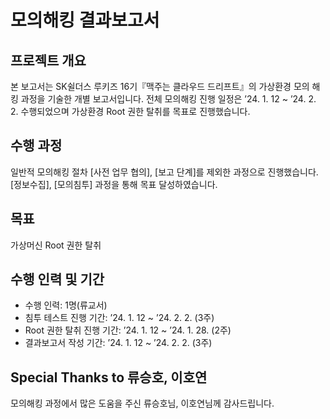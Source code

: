 # 모의해킹 결과보고서

## 프로젝트 개요
본 보고서는 SK쉴더스 루키즈 16기『맥주는 클라우드 드리프트』의 가상환경 모의 해킹 과정을 기술한 개별 보고서입니다.   전체 모의해킹 진행 일정은 ’24. 1. 12 ~ ’24. 2. 2. 수행되었으며 가상환경 Root 권한 탈취를 목표로 진행했습니다.

## 수행 과정
일반적 모의해킹 절차 [사전 업무 협의], [보고 단계]를 제외한 과정으로 진행했습니다.   [정보수집], [모의침투] 과정을 통해 목표 달성하였습니다.

## 목표
가상머신 Root 권한 탈취

## 수행 인력 및 기간
- 수행 인력: 1명(류교서)
- 침투 테스트 진행 기간: ’24. 1. 12 ~ ’24. 2. 2. (3주)
- Root 권한 탈취 진행 기간: ’24. 1. 12 ~ ’24. 1. 28. (2주)
- 결과보고서 작성 기간: ’24. 1. 12 ~ ’24. 2. 2. (3주)

## Special Thanks to 류승호, 이호연
모의해킹 과정에서 많은 도움을 주신 류승호님, 이호연님께 감사드립니다.
